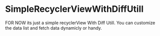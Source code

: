 # SimpleRecyclerViewWithDiffUtill

FOR NOW its just a simple recyclerView With Diff Utill. You can customize the data list and fetch data dynamicly or handy.
